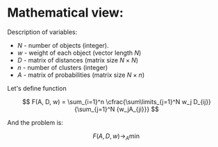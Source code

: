 # Mathematical view:

Description of variables:
- $N$ - number of objects (integer).
- $w$ - weight of each object (vector length $N$)
- $D$ - matrix of distances (matrix size $N\times N$)
- $n$ - number of clusters (integer)
- $A$ - matrix of probabilities (matrix size $N\times n$)


Let's define function

$$
    F(A, D, w) = \sum_{i=1}^n \cfrac{\sum\limits_{j=1}^N w_j D_{ij}}{\sum_{j=1}^N {w_jA_{ji}}}
$$


And the problem is:

$$
    F(A, D, w)\to_A\min
$$
